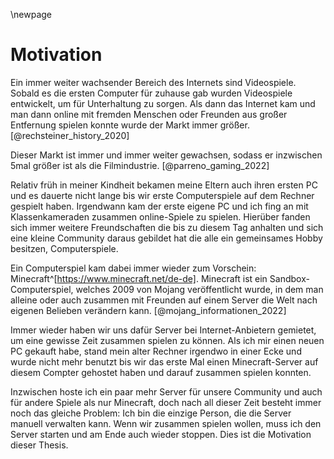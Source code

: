 \newpage
# Motivation

Ein immer weiter wachsender Bereich des Internets sind Videospiele. Sobald es die ersten Computer für zuhause gab wurden Videospiele entwickelt, um für Unterhaltung zu sorgen.  Als dann das Internet kam und man dann online mit fremden Menschen oder Freunden aus großer Entfernung spielen konnte wurde der Markt immer größer.[@rechsteiner_history_2020]

Dieser Markt ist immer und immer weiter gewachsen, sodass er inzwischen 5mal größer ist als die Filmindustrie. [@parreno_gaming_2022]

Relativ früh in meiner Kindheit bekamen meine Eltern auch ihren ersten PC und es dauerte nicht lange bis wir erste Computerspiele auf dem Rechner gespielt haben. Irgendwann kam der erste eigene PC und ich fing an mit Klassenkameraden zusammen online-Spiele zu spielen. Hierüber fanden sich immer weitere Freundschaften die bis zu diesem Tag anhalten und sich eine kleine Community daraus gebildet hat die alle ein gemeinsames Hobby besitzen, Computerspiele.

Ein Computerspiel kam dabei immer wieder zum Vorschein: Minecraft^[https://www.minecraft.net/de-de]. Minecraft ist ein Sandbox-Computerspiel, welches 2009 von Mojang veröffentlicht wurde, in dem man alleine oder auch zusammen mit Freunden auf einem Server die Welt nach eigenen Belieben verändern kann. [@mojang_informationen_2022]

Immer wieder haben wir uns dafür Server bei Internet-Anbietern gemietet, um eine gewisse Zeit zusammen spielen zu können. Als ich mir einen neuen PC gekauft habe, stand mein alter Rechner irgendwo in einer Ecke und wurde nicht mehr benutzt bis wir das erste Mal einen Minecraft-Server auf diesem Compter gehostet haben und darauf zusammen spielen konnten.

Inzwischen hoste ich ein paar mehr Server für unsere Community und auch für andere Spiele als nur Minecraft, doch nach all dieser Zeit besteht immer noch das gleiche Problem: Ich bin die einzige Person, die die Server manuell verwalten kann. Wenn wir zusammen spielen wollen, muss ich den Server starten und am Ende auch wieder stoppen. Dies ist die Motivation dieser Thesis.

